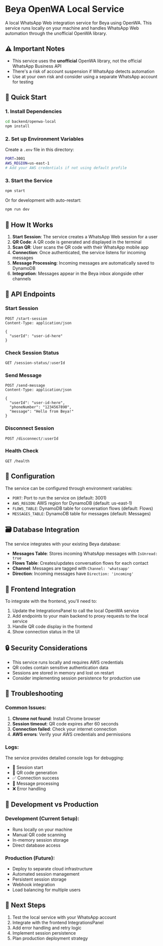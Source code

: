 # Beya OpenWA Local Service

A local WhatsApp Web integration service for Beya using OpenWA. This service runs locally on your machine and handles WhatsApp Web automation through the unofficial OpenWA library.

## ⚠️ Important Notes

- This service uses the **unofficial** OpenWA library, not the official WhatsApp Business API
- There's a risk of account suspension if WhatsApp detects automation
- Use at your own risk and consider using a separate WhatsApp account for testing

## 🚀 Quick Start

### 1. Install Dependencies
```bash
cd backend/openwa-local
npm install
```

### 2. Set up Environment Variables
Create a `.env` file in this directory:
```bash
PORT=3001
AWS_REGION=us-east-1
# Add your AWS credentials if not using default profile
```

### 3. Start the Service
```bash
npm start
```

Or for development with auto-restart:
```bash
npm run dev
```

## 📱 How It Works

1. **Start Session**: The service creates a WhatsApp Web session for a user
2. **QR Code**: A QR code is generated and displayed in the terminal
3. **Scan QR**: User scans the QR code with their WhatsApp mobile app
4. **Connection**: Once authenticated, the service listens for incoming messages
5. **Message Processing**: Incoming messages are automatically saved to DynamoDB
6. **Integration**: Messages appear in the Beya inbox alongside other channels

## 🔗 API Endpoints

### Start Session
```http
POST /start-session
Content-Type: application/json

{
  "userId": "user-id-here"
}
```

### Check Session Status
```http
GET /session-status/:userId
```

### Send Message
```http
POST /send-message
Content-Type: application/json

{
  "userId": "user-id-here",
  "phoneNumber": "1234567890",
  "message": "Hello from Beya!"
}
```

### Disconnect Session
```http
POST /disconnect/:userId
```

### Health Check
```http
GET /health
```

## 🔧 Configuration

The service can be configured through environment variables:

- `PORT`: Port to run the service on (default: 3001)
- `AWS_REGION`: AWS region for DynamoDB (default: us-east-1)
- `FLOWS_TABLE`: DynamoDB table for conversation flows (default: Flows)
- `MESSAGES_TABLE`: DynamoDB table for messages (default: Messages)

## 🗃️ Database Integration

The service integrates with your existing Beya database:

- **Messages Table**: Stores incoming WhatsApp messages with `IsUnread: true`
- **Flows Table**: Creates/updates conversation flows for each contact
- **Channel**: Messages are tagged with `Channel: 'whatsapp'`
- **Direction**: Incoming messages have `Direction: 'incoming'`

## 🎯 Frontend Integration

To integrate with the frontend, you'll need to:

1. Update the IntegrationsPanel to call the local OpenWA service
2. Add endpoints to your main backend to proxy requests to the local service
3. Handle QR code display in the frontend
4. Show connection status in the UI

## 🔒 Security Considerations

- This service runs locally and requires AWS credentials
- QR codes contain sensitive authentication data
- Sessions are stored in memory and lost on restart
- Consider implementing session persistence for production use

## 🐛 Troubleshooting

### Common Issues:

1. **Chrome not found**: Install Chrome browser
2. **Session timeout**: QR code expires after 60 seconds
3. **Connection failed**: Check your internet connection
4. **AWS errors**: Verify your AWS credentials and permissions

### Logs:
The service provides detailed console logs for debugging:
- 🚀 Session start
- 📱 QR code generation
- ✅ Connection success
- 📨 Message processing
- ❌ Error handling

## 🔄 Development vs Production

### Development (Current Setup):
- Runs locally on your machine
- Manual QR code scanning
- In-memory session storage
- Direct database access

### Production (Future):
- Deploy to separate cloud infrastructure
- Automated session management
- Persistent session storage
- Webhook integration
- Load balancing for multiple users

## 📝 Next Steps

1. Test the local service with your WhatsApp account
2. Integrate with the frontend IntegrationsPanel
3. Add error handling and retry logic
4. Implement session persistence
5. Plan production deployment strategy 